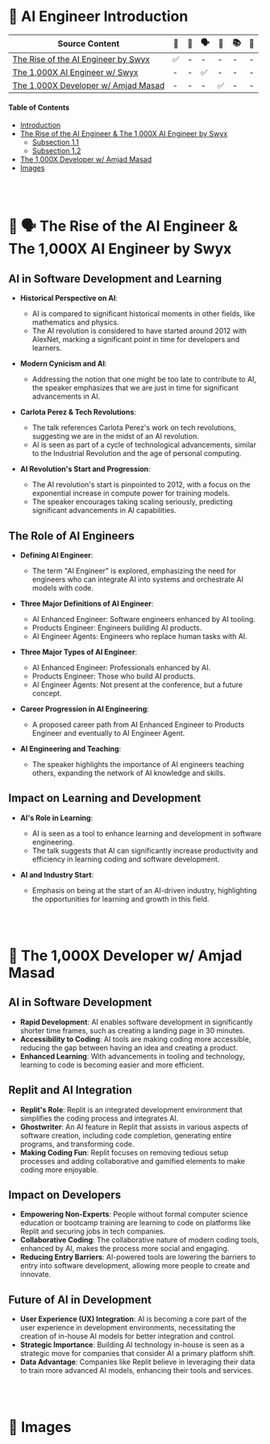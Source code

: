 # 📝 AI Engineer Introduction

| Source Content | 📄 | 📖 | 🗣️ | 👥 | 📚 | 🤷 |
| -------- | -------- | -------- | -------- | -------- | -------- | -------- |
| [The Rise of the AI Engineer by Swyx](https://www.latent.space/p/ai-engineer)   |  ✅  | - | - | - | - | - | 
| [The 1,000X AI Engineer w/ Swyx](https://youtu.be/qaJXBMwUkoE?si=NsNk8YqNNW9cy5iB)   | - | - | ✅ | - | - | - | 
| [The 1,000X Developer w/ Amjad Masad](https://youtu.be/ji5rdhzT53o?si=Vzez1jiW3M6tBtO5)   | - | - | - | ✅ | - | - | 


#### Table of Contents
- [Introduction](#introduction)
- [The Rise of the AI Engineer & The 1,000X AI Engineer by Swyx](#section-1)
  - [Subsection 1.1](#subsection-11)
  - [Subsection 1.2](#subsection-12)
- [The 1,000X Developer w/ Amjad Masad](#section-2)
- [Images](#section-2)


<br>
<br>

# 📄 🗣️ The Rise of the AI Engineer & The 1,000X AI Engineer by Swyx

## AI in Software Development and Learning
- **Historical Perspective on AI**: 
  - AI is compared to significant historical moments in other fields, like mathematics and physics.
  - The AI revolution is considered to have started around 2012 with AlexNet, marking a significant point in time for developers and learners.

- **Modern Cynicism and AI**: 
  - Addressing the notion that one might be too late to contribute to AI, the speaker emphasizes that we are just in time for significant advancements in AI.

- **Carlota Perez & Tech Revolutions**: 
  - The talk references Carlota Perez's work on tech revolutions, suggesting we are in the midst of an AI revolution.
  - AI is seen as part of a cycle of technological advancements, similar to the Industrial Revolution and the age of personal computing.

- **AI Revolution's Start and Progression**: 
  - The AI revolution's start is pinpointed to 2012, with a focus on the exponential increase in compute power for training models.
  - The speaker encourages taking scaling seriously, predicting significant advancements in AI capabilities.

## The Role of AI Engineers
- **Defining AI Engineer**: 
  - The term "AI Engineer" is explored, emphasizing the need for engineers who can integrate AI into systems and orchestrate AI models with code.

- **Three Major Definitions of AI Engineer**: 
  - AI Enhanced Engineer: Software engineers enhanced by AI tooling.
  - Products Engineer: Engineers building AI products.
  - AI Engineer Agents: Engineers who replace human tasks with AI.

- **Three Major Types of AI Engineer**: 
  - AI Enhanced Engineer: Professionals enhanced by AI.
  - Products Engineer: Those who build AI products.
  - AI Engineer Agents: Not present at the conference, but a future concept.

- **Career Progression in AI Engineering**: 
  - A proposed career path from AI Enhanced Engineer to Products Engineer and eventually to AI Engineer Agent.

- **AI Engineering and Teaching**: 
  - The speaker highlights the importance of AI engineers teaching others, expanding the network of AI knowledge and skills.

## Impact on Learning and Development
- **AI's Role in Learning**: 
  - AI is seen as a tool to enhance learning and development in software engineering.
  - The talk suggests that AI can significantly increase productivity and efficiency in learning coding and software development.

- **AI and Industry Start**: 
  - Emphasis on being at the start of an AI-driven industry, highlighting the opportunities for learning and growth in this field.


<br>
<br>


# 👥 The 1,000X Developer w/ Amjad Masad

## AI in Software Development
- **Rapid Development**: AI enables software development in significantly shorter time frames, such as creating a landing page in 30 minutes.
- **Accessibility to Coding**: AI tools are making coding more accessible, reducing the gap between having an idea and creating a product.
- **Enhanced Learning**: With advancements in tooling and technology, learning to code is becoming easier and more efficient.

## Replit and AI Integration
- **Replit's Role**: Replit is an integrated development environment that simplifies the coding process and integrates AI.
- **Ghostwriter**: An AI feature in Replit that assists in various aspects of software creation, including code completion, generating entire programs, and transforming code.
- **Making Coding Fun**: Replit focuses on removing tedious setup processes and adding collaborative and gamified elements to make coding more enjoyable.

## Impact on Developers
- **Empowering Non-Experts**: People without formal computer science education or bootcamp training are learning to code on platforms like Replit and securing jobs in tech companies.
- **Collaborative Coding**: The collaborative nature of modern coding tools, enhanced by AI, makes the process more social and engaging.
- **Reducing Entry Barriers**: AI-powered tools are lowering the barriers to entry into software development, allowing more people to create and innovate.

## Future of AI in Development
- **User Experience (UX) Integration**: AI is becoming a core part of the user experience in development environments, necessitating the creation of in-house AI models for better integration and control.
- **Strategic Importance**: Building AI technology in-house is seen as a strategic move for companies that consider AI a primary platform shift.
- **Data Advantage**: Companies like Replit believe in leveraging their data to train more advanced AI models, enhancing their tools and services.

<br>
<br>

# 📸 Images




